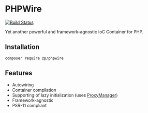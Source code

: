 # PHPWire

[![Build Status](https://travis-ci.org/zarplata/phpwire.svg?branch=master)](https://travis-ci.org/zarplata/phpwire)

Yet another powerful and framework-agnostic IoC Container for PHP.

## Installation 

```
composer require zp/phpwire
```

## Features

* Autowiring
* Container compilation
* Supporting of lazy initialization (uses [ProxyManager](https://github.com/Ocramius/ProxyManager))
* Framework-agnostic
* PSR-11 compliant
